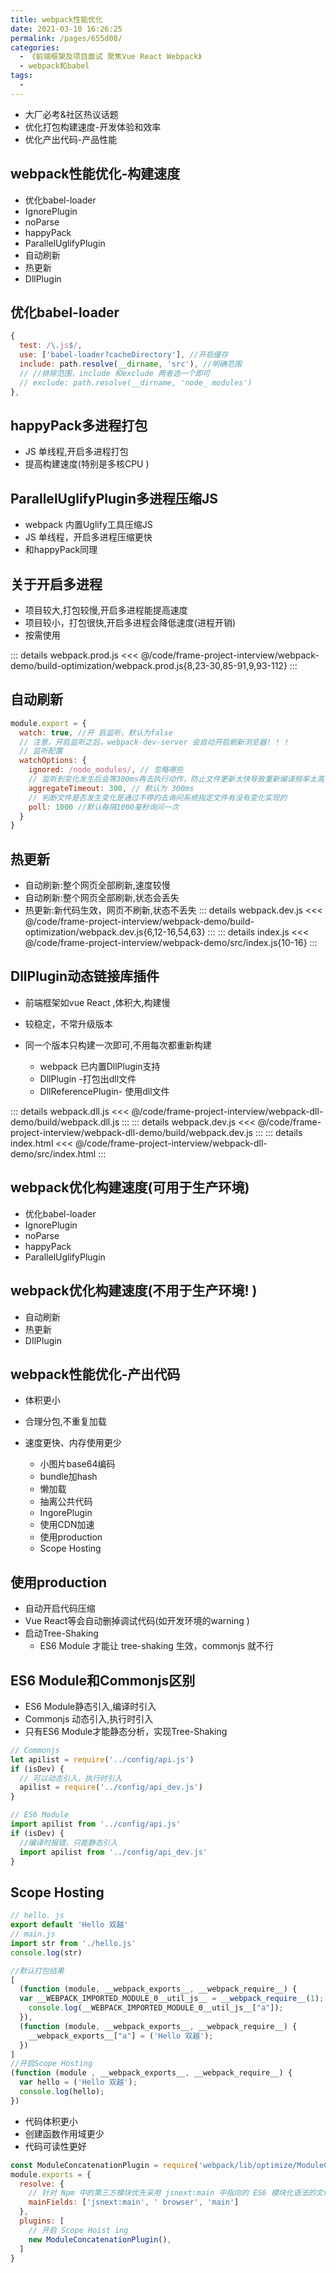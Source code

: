 ```yaml
---
title: webpack性能优化
date: 2021-03-10 16:26:25
permalink: /pages/655d08/
categories:
  - 《前端框架及项目面试 聚焦Vue React Webpack》
  - webpack和babel
tags:
  - 
---
```


* 大厂必考&社区热议话题
* 优化打包构建速度-开发体验和效率
* 优化产出代码-产品性能

## webpack性能优化-构建速度

* 优化babel-loader
* IgnorePlugin
* noParse
* happyPack
* ParallelUglifyPlugin
* 自动刷新
* 热更新
* DllPlugin

## 优化babel-loader

``` js
{
  test: /\.js$/,
  use: ['babel-loader?cacheDirectory'], //开启缓存
  include: path.resolve(__dirname, 'src'), //明确范围
  // //排除范围，include 和exclude 两者选一个即可
  // exclude: path.resolve(__dirname, 'node_ modules')
},
```

## happyPack多进程打包

* JS 单线程,开启多进程打包
* 提高构建速度(特别是多核CPU )

## ParallelUglifyPlugin多进程压缩JS

* webpack 内置Uglify工具压缩JS
* JS 单线程，开启多进程压缩更快
* 和happyPack同理

## 关于开启多进程

* 项目较大,打包较慢,开启多进程能提高速度
* 项目较小，打包很快,开启多进程会降低速度(进程开销)
* 按需使用

::: details webpack.prod.js
<<< @/code/frame-project-interview/webpack-demo/build-optimization/webpack.prod.js{8,23-30,85-91,9,93-112}
:::

## 自动刷新

``` js
module.export = {
  watch: true, //开 启监听，默认为false
  // 注意，开启监听之后，webpack-dev-server 会自动开启刷新浏览器! ! !
  // 监听配置
  watchOptions: {
    ignored: /node_modules/, // 忽略哪些
    // 监听到变化发生后会等300ms再去执行动作，防止文件更新太快导致重新编译频率太高
    aggregateTimeout: 300, // 默认为 300ms
    // 判断文件是否发生变化是通过不停的去询问系统指定文件有没有变化实现的
    poll: 1000 //默认每隔1000毫秒询问一次
  }
}
```

## 热更新

* 自动刷新:整个网页全部刷新,速度较慢
* 自动刷新:整个网页全部刷新,状态会丢失
* 热更新:新代码生效，网页不刷新,状态不丢失
::: details webpack.dev.js
<<< @/code/frame-project-interview/webpack-demo/build-optimization/webpack.dev.js{6,12-16,54,63}
:::
::: details index.js
<<< @/code/frame-project-interview/webpack-demo/src/index.js{10-16}
:::

## DllPlugin动态链接库插件

* 前端框架如vue React ,体积大,构建慢
* 较稳定，不常升级版本
* 同一个版本只构建一次即可,不用每次都重新构建

  * webpack 已内置DllPlugin支持
  * DllPlugin -打包出dll文件
  * DllReferencePlugin- 使用dll文件

::: details webpack.dll.js
<<< @/code/frame-project-interview/webpack-dll-demo/build/webpack.dll.js
:::
::: details webpack.dev.js
<<< @/code/frame-project-interview/webpack-dll-demo/build/webpack.dev.js
:::
::: details index.html
<<< @/code/frame-project-interview/webpack-dll-demo/src/index.html
:::

## webpack优化构建速度(可用于生产环境)

* 优化babel-loader
* IgnorePlugin
* noParse
* happyPack
* ParallelUglifyPlugin

## webpack优化构建速度(不用于生产环境! )

* 自动刷新
* 热更新
* DIlPlugin

## webpack性能优化-产出代码

* 体积更小
* 合理分包,不重复加载
* 速度更快、内存使用更少

  * 小图片base64编码
  * bundle加hash
  * 懒加载
  * 抽离公共代码
  * IngorePlugin
  * 使用CDN加速
  * 使用production
  * Scope Hosting

## 使用production

* 自动开启代码压缩
* Vue React等会自动删掉调试代码(如开发环境的warning )
* 启动Tree-Shaking
  * ES6 Module 才能让 tree-shaking 生效，commonjs 就不行

## ES6 Module和Commonjs区别

* ES6 Module静态引入,编译时引入
* Commonjs 动态引入,执行时引入
* 只有ES6 Module才能静态分析，实现Tree-Shaking

``` js
// Commonjs
let apilist = require('../config/api.js')
if (isDev) {
  // 可以动态引入，执行时引入
  apilist = require('../config/api_dev.js')
}

// ES6 Module
import apilist from '../config/api.js'
if (isDev) {
  //编译时报错，只能静态引入
  import apilist from '../config/api_dev.js'
}
```

## Scope Hosting

``` js
// hello. js
export default 'Hello 双越'
// main.js 
import str from './hello.js'
console.log(str)

//默认打包结果
[
  (function (module, __webpack_exports__, __webpack_require__) {
  var __WEBPACK_IMPORTED_MODULE_0__util_js__ = __webpack_require__(1);
    console.log(__WEBPACK_IMPORTED_MODULE_0__util_js__["a"]);
  }),
  (function (module, __webpack_exports__, __webpack_require__) {
    __webpack_exports__["a"] = ('Hello 双越');
  })
]
//开启Scope Hosting
(function (module , __webpack_exports__, __webpack_require__) {
  var hello = ('Hello 双越');
  console.log(hello);
})
```

* 代码体积更小
* 创建函数作用域更少
* 代码可读性更好

``` js
const ModuleConcatenationPlugin = require('webpack/lib/optimize/ModuleConcatenationPlugin')
module.exports = {
  resolve: {
    // 针对 Npm 中的第三方模块优先采用 jsnext:main 中指向的 ES6 模块化语法的文件
    mainFields: ['jsnext:main', ' browser', 'main']
  },
  plugins: [
    // 开启 Scope Hoist ing
    new ModuleConcatenationPlugin(),
  ]
}
```
